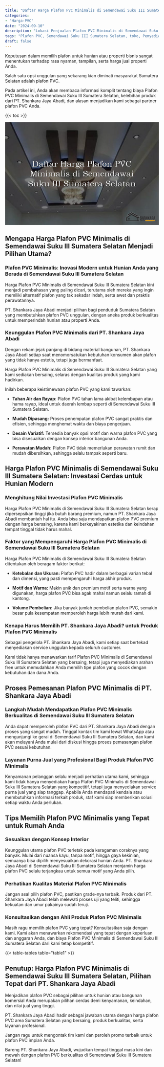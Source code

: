 ```yaml
---
title: "Daftar Harga Plafon PVC Minimalis di Semendawai Suku III Sumatera Selatan"
categories: 
- "Harga-PVC"
date: "2024-09-10"
description: "Lokasi Penjualan Plafon PVC Minimalis di Semendawai Suku III Sumatera Selatan untuk rumah, perkantoran, dan gerai. Produk unggulan, beragam motif, warna elegan, beserta layanan pemasangan dikerjakan oleh tim berpengalaman serta jaminan resmi!|Jasa penyediaan Plafon PVC Minimalis di Semendawai Suku III Sumatera Selatan bagi keperluan tempat tinggal, kantor, maupun toko, dengan panel terbaik dan penempatan oleh tim berpengalaman dan garansi resmi.|Alternatif Plafon PVC Minimalis di Semendawai Suku III Sumatera Selatan yang andal bagi rumah, office, dan toko, bersama material unggulan dan instalasi ditangani oleh teknisi profesional serta garansi resmi.|Distribusi Plafon PVC Minimalis di Semendawai Suku III Sumatera Selatan bagi tempat tinggal, perkantoran, dan toko, beserta produk berkualitas dan pemasangan ditangani oleh tim profesional, disertai dengan kepastian resmi.}"
tags: "Plafon PVC, Semendawai Suku III Sumatera Selatan, toko, Penyedia, distributor"
draft: false
---
```


Keputusan dalam memilih plafon untuk hunian atau properti bisnis sangat menentukan terhadap rasa nyaman, tampilan, serta harga jual properti Anda.

Salah satu opsi unggulan yang sekarang kian diminati masyarakat Sumatera Selatan adalah plafon PVC.

Pada artikel ini, Anda akan membaca informasi komplit tentang biaya Plafon PVC Minimalis di Semendawai Suku III Sumatera Selatan, kelebihan produk dari PT. Shankara Jaya Abadi, dan alasan menjadikan kami sebagai partner plafon PVC Anda.

{{< toc >}}

![Daftar Harga Plafon PVC Minimalis di Semendawai Suku III Sumatera Selatan](/images/Harga-PVC/Daftar-Harga-Plafon-PVC-Minimalis-di-Semendawai-Suku-III-Sumatera-Selatan.png)


## Mengapa Harga Plafon PVC Minimalis di Semendawai Suku III Sumatera Selatan Menjadi Pilihan Utama?

### Plafon PVC Minimalis: Inovasi Modern untuk Hunian Anda yang Berada di Semendawai Suku III Sumatera Selatan

Harga Plafon PVC Minimalis di Semendawai Suku III Sumatera Selatan kini menjadi pembahasan yang paling dicari, terutama oleh mereka yang ingin memiliki alternatif plafon yang tak sekadar indah, serta awet dan praktis perawatannya.

PT. Shankara Jaya Abadi menjadi pilihan bagi penduduk Sumatera Selatan yang membutuhkan plafon PVC unggulan, dengan aneka produk berkualitas untuk memperindah hunian atau properti Anda.

### Keunggulan Plafon PVC Minimalis dari PT. Shankara Jaya Abadi

Dengan rekam jejak panjang di bidang material bangunan, PT. Shankara Jaya Abadi setiap saat menomorsatukan kebutuhan konsumen akan plafon yang tidak hanya estetis, tetapi juga bermanfaat.

Harga Plafon PVC Minimalis di Semendawai Suku III Sumatera Selatan yang kami sediakan bersaing, selaras dengan kualitas produk yang kami hadirkan.

Inilah beberapa keistimewaan plafon PVC yang kami tawarkan:

- **Tahan Air dan Rayap:** Plafon PVC tahan lama akibat kelembapan atau hama rayap, ideal untuk daerah lembap seperti di Semendawai Suku III Sumatera Selatan.

- **Mudah Dipasang:** Proses penempatan plafon PVC sangat praktis dan efisien, sehingga menghemat waktu dan biaya pengerjaan.

- **Desain Variatif:** Tersedia banyak opsi motif dan warna plafon PVC yang bisa disesuaikan dengan konsep interior bangunan Anda.

- **Perawatan Mudah:** Plafon PVC tidak memerlukan perawatan rumit dan mudah dibersihkan, sehingga selalu tampak seperti baru.

## Harga Plafon PVC Minimalis di Semendawai Suku III Sumatera Selatan: Investasi Cerdas untuk Hunian Modern

### Menghitung Nilai Investasi Plafon PVC Minimalis

Harga Plafon PVC Minimalis di Semendawai Suku III Sumatera Selatan kerap dipersepsikan tinggi jika butuh barang premium, namun PT. Shankara Jaya Abadi membantah hal itu. Anda bisa saja mendapatkan plafon PVC premium dengan harga bersaing, karena kami berkeyakinan estetika dan keindahan tempat tinggal tidak harus mahal.

### Faktor yang Mempengaruhi Harga Plafon PVC Minimalis di Semendawai Suku III Sumatera Selatan

Harga Plafon PVC Minimalis di Semendawai Suku III Sumatera Selatan ditentukan oleh beragam faktor berikut:

- **Ketebalan dan Ukuran:** Plafon PVC hadir dalam berbagai varian tebal dan dimensi, yang pasti mempengaruhi harga akhir produk.

- **Motif dan Warna:** Makin unik dan premium motif serta warna yang digunakan, harga plafon PVC bisa agak mahal namun selalu ramah di kantong.

- **Volume Pembelian:** Jika banyak jumlah pembelian plafon PVC, semakin besar pula kesempatan memperoleh harga lebih murah dari kami.

### Kenapa Harus Memilih PT. Shankara Jaya Abadi? untuk Produk Plafon PVC Minimalis

Sebagai pengelola PT. Shankara Jaya Abadi, kami setiap saat bertekad menyediakan service unggulan kepada seluruh customer.

Kami tidak hanya menawarkan tarif Plafon PVC Minimalis di Semendawai Suku III Sumatera Selatan yang bersaing, tetapi juga menyediakan arahan free untuk memudahkan Anda memilih tipe plafon yang cocok dengan kebutuhan dan dana Anda.

## Proses Pemesanan Plafon PVC Minimalis di PT. Shankara Jaya Abadi

### Langkah Mudah Mendapatkan Plafon PVC Minimalis Berkualitas di Semendawai Suku III Sumatera Selatan

Anda dapat memperoleh plafon PVC dari PT. Shankara Jaya Abadi dengan proses yang sangat mudah. Tinggal kontak tim kami lewat WhatsApp atau mengunjungi ke gerai di Semendawai Suku III Sumatera Selatan, dan kami akan melayani Anda mulai dari diskusi hingga proses pemasangan plafon PVC sesuai kebutuhan.

### Layanan Purna Jual yang Profesional Bagi Produk Plafon PVC Minimalis

Kenyamanan pelanggan selalu menjadi perhatian utama kami, sehingga kami tidak hanya menyediakan harga Plafon PVC Minimalis di Semendawai Suku III Sumatera Selatan yang kompetitif, tetapi juga menyediakan service purna jual yang siap tanggap. Apabila Anda mendapati kendala atau membutuhkan informasi terkait produk, staf kami siap memberikan solusi setiap waktu Anda perlukan.

## Tips Memilih Plafon PVC Minimalis yang Tepat untuk Rumah Anda

### Sesuaikan dengan Konsep Interior

Keunggulan utama plafon PVC terletak pada keragaman coraknya yang banyak. Mulai dari nuansa kayu, tanpa motif, hingga gaya kekinian, semuanya bisa dipilih menyesuaikan dekorasi hunian Anda. PT. Shankara Jaya Abadi di Semendawai Suku III Sumatera Selatan menjamin harga plafon PVC selalu terjangkau untuk semua motif yang Anda pilih.

### Perhatikan Kualitas Material Plafon PVC Minimalis

Jangan asal pilih plafon PVC, pastikan grade-nya terbaik. Produk dari PT. Shankara Jaya Abadi telah melewati proses uji yang teliti, sehingga kekuatan dan umur pakainya sudah teruji.

### Konsultasikan dengan Ahli Produk Plafon PVC Minimalis

Masih ragu memilih plafon PVC yang tepat? Konsultasikan saja dengan kami. Kami akan menawarkan rekomendasi yang tepat dengan keperluan dan anggaran Anda, dan biaya Plafon PVC Minimalis di Semendawai Suku III Sumatera Selatan dari kami tetap kompetitif.

{{< table-tables table="table1" >}}

## Penutup: Harga Plafon PVC Minimalis di Semendawai Suku III Sumatera Selatan, Pilihan Tepat dari PT. Shankara Jaya Abadi

Menjadikan plafon PVC sebagai pilihan untuk hunian atau bangunan komersial Anda merupakan pilihan cerdas demi kenyamanan, keindahan, dan nilai jual yang tinggi.

PT. Shankara Jaya Abadi hadir sebagai jawaban utama dengan harga plafon PVC area Sumatera Selatan yang bersaing, produk berkualitas, serta layanan profesional.

Jangan ragu untuk mengontak tim kami dan peroleh promo terbaik untuk plafon PVC impian Anda.

Bareng PT. Shankara Jaya Abadi, wujudkan tempat tinggal masa kini dan mewah dengan plafon PVC berkualitas di Semendawai Suku III Sumatera Selatan!